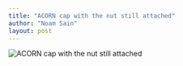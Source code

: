 ```yaml
---
title: "ACORN cap with the nut still attached"
author: "Noam Sain"
layout: post
---
```


![ACORN cap with the nut still attached](https://2.bp.blogspot.com/_8aN4krk1nsk/SvtRuIlAEDI/AAAAAAAAASQ/0iV4q6XRcXs/s1600/ATT00252.jpg "ACORN cap with the nut still attached")
